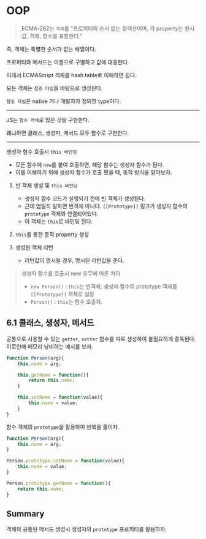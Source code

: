 # OOP

> ECMA-262는 `객체`를 "프로퍼티의 순서 없는 컬렉션이며, 각 property는 원시 값, 객체, 함수를 포함한다."

즉, 객체는 특별한 순서가 없는 배열이다.

프로퍼티와 메서드는 이름으로 구별하고 값에 대응한다.

이래서 ECMAScript 객체를 hash table로 이해하면 쉽다.

모든 객체는 `참조 타입`을 바탕으로 생성된다.

`참조 타입`은 native 거나 개발자가 정의한 type이다.

---

JS는 `함수 객체`로 많은 것을 구현한다.

왜냐하면 클래스, 생성자, 메서드 모두 함수로 구현한다.

---

생성자 함수 호출시 `this 바인딩`
- 모든 함수에 `new`를 붙여 호출하면, 해당 함수는 생성자 함수가 된다.
- 이를 이해하기 위해 생성자 함수가 호출 됐을 때, 동작 방식을 알아보자.

1. 빈 객체 생성 및 `this 바인딩`
    - 생성자 함수 코드가 실행되기 전에 빈 객체가 생성된다.
    - 근데 엄밀히 말하면 빈객체 아니다. `[[Prototype]]` 링크가 생성자 함수의 `prototype` 객체와 연결되어있다.
    - 이 객체는 `this`로 바인딩 된다.

2. `this`를 통한 동적 property 생성

3. 생성된 객체 리턴
    - 리턴값이 명시될 경우, 명시된 리턴값을 준다.

> 생성자 함수를 호출시 new 유무에 따른 차이
> - `new Person()` : `this`는 빈객체, 생성자 함수의 prototype 객체를 `[[Prototype]]` 객체로 설정
> - `Person()` : `this`는 함수 호출자.

## 6.1 클래스, 생성자, 메서드

공통으로 사용할 수 있는 `getter`, `setter` 함수를 따로 생성하여 불필요하게 중독된다. 이로인해 메모리 낭비하는 예시를 보자.

```javascript
function Person(arg){
    this.name = arg;

    this.getName = function(){
        return this.name;
    }

    this.setName = function(value){
        this.name = value;
    }
}
```

함수 객체의 `prototype`을 활용하여 반복을 줄이자.

```javascript
function Person(arg){
    this.name = arg;
}

Person.prototype.setName = function(value){
    this.name = value;
}

Person.prototype.getName = function(){
    return this.name;
}
```

## Summary

객체의 공통된 메서드 생성시 생성자의 `prototype` 프로퍼티를 활용하자.

